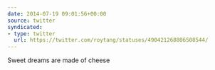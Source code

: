 ```yaml
---
date: 2014-07-19 09:01:56+00:00
source: twitter
syndicated:
- type: twitter
  url: https://twitter.com/roytang/statuses/490421268806508544/
---
```


Sweet dreams are made of cheese